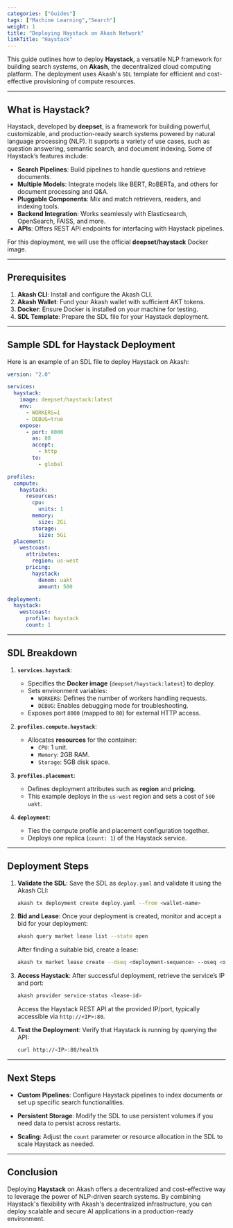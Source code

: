 ```yaml
---
categories: ["Guides"]
tags: ["Machine Learning","Search"]
weight: 1
title: "Deploying Haystack on Akash Network"
linkTitle: "Haystack"
---
```




This guide outlines how to deploy **Haystack**, a versatile NLP framework for building search systems, on **Akash**, the decentralized cloud computing platform. The deployment uses Akash's `SDL` template for efficient and cost-effective provisioning of compute resources.

---

## **What is Haystack?**

Haystack, developed by **deepset**, is a framework for building powerful, customizable, and production-ready search systems powered by natural language processing (NLP). It supports a variety of use cases, such as question answering, semantic search, and document indexing. Some of Haystack’s features include:

- **Search Pipelines**: Build pipelines to handle questions and retrieve documents.
- **Multiple Models**: Integrate models like BERT, RoBERTa, and others for document processing and Q&A.
- **Pluggable Components**: Mix and match retrievers, readers, and indexing tools.
- **Backend Integration**: Works seamlessly with Elasticsearch, OpenSearch, FAISS, and more.
- **APIs**: Offers REST API endpoints for interfacing with Haystack pipelines.

For this deployment, we will use the official **deepset/haystack** Docker image.

---

## **Prerequisites**

1. **Akash CLI**: Install and configure the Akash CLI.
2. **Akash Wallet**: Fund your Akash wallet with sufficient AKT tokens.
3. **Docker**: Ensure Docker is installed on your machine for testing.
4. **SDL Template**: Prepare the SDL file for your Haystack deployment.

---

## **Sample SDL for Haystack Deployment**

Here is an example of an SDL file to deploy Haystack on Akash:

```yaml
version: "2.0"

services:
  haystack:
    image: deepset/haystack:latest
    env:
      - WORKERS=1
      - DEBUG=true
    expose:
      - port: 8000
        as: 80
        accept:
          - http
        to:
          - global

profiles:
  compute:
    haystack:
      resources:
        cpu:
          units: 1
        memory:
          size: 2Gi
        storage:
          size: 5Gi
  placement:
    westcoast:
      attributes:
        region: us-west
      pricing:
        haystack:
          denom: uakt
          amount: 500

deployment:
  haystack:
    westcoast:
      profile: haystack
      count: 1
```

---



## **SDL Breakdown**

1. **`services.haystack`**:
   - Specifies the **Docker image** (`deepset/haystack:latest`) to deploy.
   - Sets environment variables:
     - `WORKERS`: Defines the number of workers handling requests.
     - `DEBUG`: Enables debugging mode for troubleshooting.
   - Exposes port `8000` (mapped to `80`) for external HTTP access.

2. **`profiles.compute.haystack`**:
   - Allocates **resources** for the container:
     - `CPU`: 1 unit.
     - `Memory`: 2GB RAM.
     - `Storage`: 5GB disk space.

3. **`profiles.placement`**:
   - Defines deployment attributes such as **region** and **pricing**.
   - This example deploys in the `us-west` region and sets a cost of `500 uakt`.

4. **`deployment`**:
   - Ties the compute profile and placement configuration together.
   - Deploys one replica (`count: 1`) of the Haystack service.

---

## **Deployment Steps**

1. **Validate the SDL**:
   Save the SDL as `deploy.yaml` and validate it using the Akash CLI:
   ```bash
   akash tx deployment create deploy.yaml --from <wallet-name>
   ```

2. **Bid and Lease**:
   Once your deployment is created, monitor and accept a bid for your deployment:
   ```bash
   akash query market lease list --state open
   ```

   After finding a suitable bid, create a lease:
   ```bash
   akash tx market lease create --dseq <deployment-sequence> --oseq <order-sequence> --gseq <group-sequence> --from <wallet-name>
   ```

3. **Access Haystack**:
   After successful deployment, retrieve the service’s IP and port:
   ```bash
   akash provider service-status <lease-id>
   ```

   Access the Haystack REST API at the provided IP/port, typically accessible via `http://<IP>:80`.

4. **Test the Deployment**:
   Verify that Haystack is running by querying the API:
   ```bash
   curl http://<IP>:80/health
   ```

---

## **Next Steps**

- **Custom Pipelines**:
   Configure Haystack pipelines to index documents or set up specific search functionalities.

- **Persistent Storage**:
   Modify the SDL to use persistent volumes if you need data to persist across restarts.

- **Scaling**:
   Adjust the `count` parameter or resource allocation in the SDL to scale Haystack as needed.

---

## **Conclusion**

Deploying **Haystack** on Akash offers a decentralized and cost-effective way to leverage the power of NLP-driven search systems. By combining Haystack's flexibility with Akash's decentralized infrastructure, you can deploy scalable and secure AI applications in a production-ready environment.